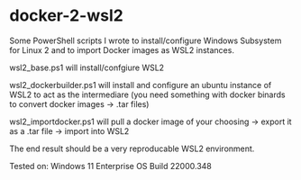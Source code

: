 # docker-2-wsl2

Some PowerShell scripts I wrote to install/configure Windows Subsystem for Linux 2 and to import Docker images as WSL2 instances.

wsl2_base.ps1 will install/confgiure WSL2 

wsl2_dockerbuilder.ps1 will install and configure an ubuntu instance of WSL2 to act as the intermediare (you need something with docker binards to convert docker images -> .tar files)

wsl2_importdocker.ps1 will pull a docker image of your choosing -> export it as a .tar file -> import into WSL2

The end result should be a very reproducable WSL2 environment.

Tested on:
Windows 11 Enterprise
OS Build 22000.348
